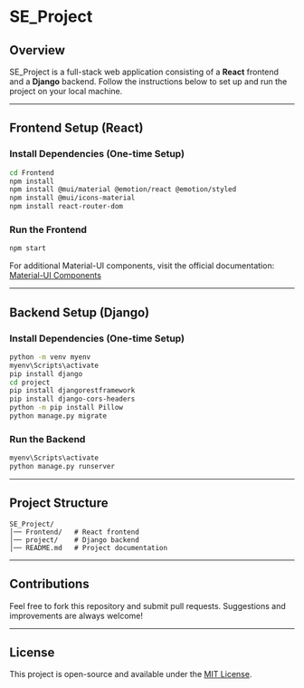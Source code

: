 # SE_Project

## Overview
SE_Project is a full-stack web application consisting of a **React** frontend and a **Django** backend. Follow the instructions below to set up and run the project on your local machine.

---

## Frontend Setup (React)

### Install Dependencies (One-time Setup)
```sh
cd Frontend
npm install 
npm install @mui/material @emotion/react @emotion/styled
npm install @mui/icons-material
npm install react-router-dom
```

### Run the Frontend
```sh
npm start
```

For additional Material-UI components, visit the official documentation: [Material-UI Components](https://mui.com/material-ui/all-components/)

---

## Backend Setup (Django)

### Install Dependencies (One-time Setup)
```sh
python -m venv myenv
myenv\Scripts\activate
pip install django
cd project
pip install djangorestframework
pip install django-cors-headers
python -m pip install Pillow
python manage.py migrate
```

### Run the Backend
```sh
myenv\Scripts\activate
python manage.py runserver
```

---

## Project Structure
```
SE_Project/
│── Frontend/   # React frontend
│── project/    # Django backend
│── README.md   # Project documentation
```

---

## Contributions
Feel free to fork this repository and submit pull requests. Suggestions and improvements are always welcome!

---

## License
This project is open-source and available under the [MIT License](LICENSE).
